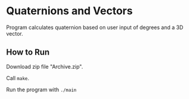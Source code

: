 # Quaternions and Vectors

Program calculates quaternion based on user input of degrees and a 3D vector.

## How to Run

Download zip file "Archive.zip".

Call `make`.

Run the program with `./main`
